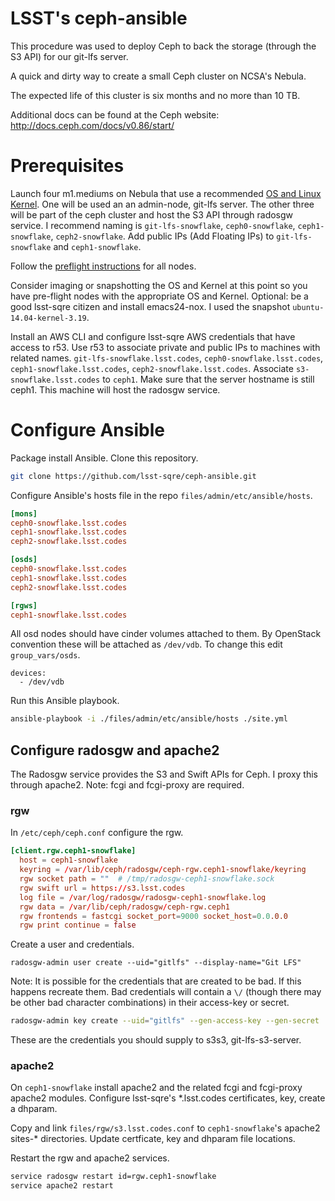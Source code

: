LSST's ceph-ansible
===================

This procedure was used to deploy Ceph to back the storage (through the S3 API) for our git-lfs server.

A quick and dirty way to create a small Ceph cluster on NCSA's Nebula.

The expected life of this cluster is six months and no more than 10 TB.

Additional docs can be found at the Ceph website: http://docs.ceph.com/docs/v0.86/start/

# Prerequisites #

Launch four m1.mediums on Nebula that use a recommended [OS and Linux Kernel](http://docs.ceph.com/docs/v0.80.5/start/os-recommendations/). One will be used an an admin-node, git-lfs server. The other three will be part of the ceph cluster and host the S3 API through radosgw service. I recommend naming is `git-lfs-snowflake`, `ceph0-snowflake`, `ceph1-snowflake`, `ceph2-snowflake`. Add public IPs (Add Floating IPs) to `git-lfs-snowflake` and `ceph1-snowflake`.

Follow the [preflight instructions](http://docs.ceph.com/docs/v0.80.5/start/quick-start-preflight/) for all nodes.

Consider imaging or snapshotting the OS and Kernel at this point so you have pre-flight nodes with the appropriate OS and Kernel. Optional: be a good lsst-sqre citizen and install emacs24-nox. I used the snapshot `ubuntu-14.04-kernel-3.19`.


Install an AWS CLI and configure lsst-sqre AWS credentials that have access to r53. Use r53 to associate private and public IPs to machines with related names. `git-lfs-snowflake.lsst.codes`, `ceph0-snowflake.lsst.codes`, `ceph1-snowflake.lsst.codes`, `ceph2-snowflake.lsst.codes`. Associate `s3-snowflake.lsst.codes` to `ceph1`. Make sure that the server hostname is still ceph1. This machine will host the radosgw service.

# Configure Ansible #

Package install Ansible. Clone this repository.

```bash
git clone https://github.com/lsst-sqre/ceph-ansible.git
```

Configure Ansible's hosts file in the repo `files/admin/etc/ansible/hosts`.

```conf
[mons]
ceph0-snowflake.lsst.codes
ceph1-snowflake.lsst.codes
ceph2-snowflake.lsst.codes

[osds]
ceph0-snowflake.lsst.codes
ceph1-snowflake.lsst.codes
ceph2-snowflake.lsst.codes

[rgws]
ceph1-snowflake.lsst.codes
```

All osd nodes should have cinder volumes attached to them. By OpenStack convention these will be attached as `/dev/vdb`. To change this edit `group_vars/osds`.

```
devices:
  - /dev/vdb
```

Run this Ansible playbook.

```bash
ansible-playbook -i ./files/admin/etc/ansible/hosts ./site.yml
```

## Configure radosgw and apache2 ##

The Radosgw service provides the S3 and Swift APIs for Ceph. I proxy this through apache2. Note: fcgi and fcgi-proxy are required.

### rgw ###

In `/etc/ceph/ceph.conf` configure the rgw.

```conf
[client.rgw.ceph1-snowflake]
  host = ceph1-snowflake
  keyring = /var/lib/ceph/radosgw/ceph-rgw.ceph1-snowflake/keyring
  rgw socket path = ""  # /tmp/radosgw-ceph1-snowflake.sock
  rgw swift url = https://s3.lsst.codes
  log file = /var/log/radosgw/radosgw-ceph1-snowflake.log
  rgw data = /var/lib/ceph/radosgw/ceph-rgw.ceph1
  rgw frontends = fastcgi socket_port=9000 socket_host=0.0.0.0
  rgw print continue = false
```

Create a user and credentials.

```
radosgw-admin user create --uid="gitlfs" --display-name="Git LFS"
```

Note: It is possible for the credentials that are created to be bad. If this happens recreate them. Bad credentials will contain a `\/` (though there may be other bad character combinations) in their access-key or secret.

```bash
radosgw-admin key create --uid="gitlfs" --gen-access-key --gen-secret
```

These are the credentials you should supply to s3s3, git-lfs-s3-server.

### apache2 ###

On `ceph1-snowflake` install apache2 and the related fcgi and fcgi-proxy apache2 modules. Configure lsst-sqre's *.lsst.codes certificates, key, create a dhparam.

Copy and link `files/rgw/s3.lsst.codes.conf` to `ceph1-snowflake`'s apache2 sites-* directories. Update certficate, key and dhparam file locations.

Restart the rgw and apache2 services.

```bash
service radosgw restart id=rgw.ceph1-snowflake
service apache2 restart
```
